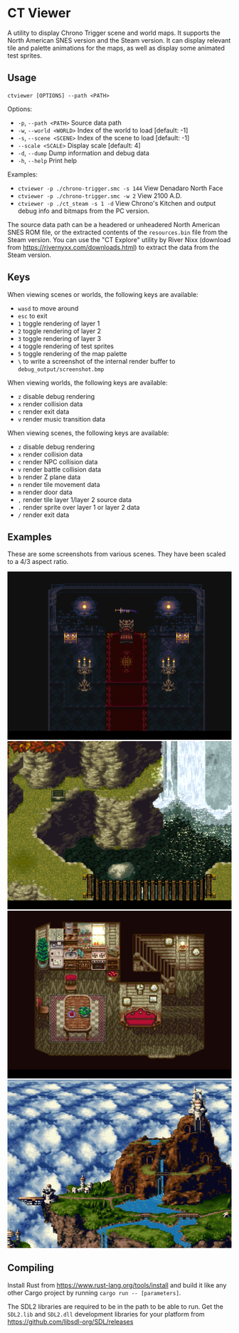 # CT Viewer

A utility to display Chrono Trigger scene and world maps. It supports the North American SNES version and the Steam
version. It can display relevant tile and palette animations for the maps, as well as display some animated test
sprites.

## Usage

`ctviewer [OPTIONS] --path <PATH>`

Options:
- `-p`, `--path <PATH>`    Source data path
- `-w`, `--world <WORLD>`  Index of the world to load [default: -1]
- `-s`, `--scene <SCENE>`  Index of the scene to load [default: -1]
- `--scale <SCALE>`        Display scale [default: 4]
- `-d`, `--dump`           Dump information and debug data
- `-h`, `--help`           Print help

Examples:
- `ctviewer -p ./chrono-trigger.smc -s 144`  View Denadaro North Face
- `ctviewer -p ./chrono-trigger.smc -w 2`    View 2100 A.D.
- `ctviewer -p ./ct_steam -s 1 -d`           View Chrono's Kitchen and output debug info and bitmaps from the PC version.

The source data path can be a headered or unheadered North American SNES ROM file, or the extracted contents of the
`resources.bin` file from the Steam version. You can use the "CT Explore" utility by River Nixx (download from
https://rivernyxx.com/downloads.html) to extract the data from the Steam version.

## Keys

When viewing scenes or worlds, the following keys are available:

- `wasd` to move around
- `esc` to exit
- `1` toggle rendering of layer 1
- `2` toggle rendering of layer 2
- `3` toggle rendering of layer 3
- `4` toggle rendering of test sprites
- `5` toggle rendering of the map palette
- `\` to write a screenshot of the internal render buffer to `debug_output/screenshot.bmp`

When viewing worlds, the following keys are available:

- `z` disable debug rendering
- `x` render collision data 
- `c` render exit data
- `v` render music transition data

When viewing scenes, the following keys are available:

- `z` disable debug rendering
- `x` render collision data
- `c` render NPC collision data
- `v` render battle collision data
- `b` render Z plane data
- `n` render tile movement data
- `m` render door data
- `,` render tile layer 1/layer 2 source data
- `.` render sprite over layer 1 or layer 2 data
- `/` render exit data

## Examples

These are some screenshots from various scenes. They have been scaled to a 4/3 aspect ratio.

![Castle Magus Throne of Strength](/readme/Castle%20Magus%20Throne%20of%20Strength.png)
![Denadoro South Face](/readme/Denadoro%20South%20Face.png)
![Crono's Kitchen](/readme/Crono's%20Kitchen.png)
![Zeal Kingdom](/readme/Zeal%20Kingdom.png)

## Compiling

Install Rust from https://www.rust-lang.org/tools/install and build it like any other Cargo project by running
`cargo run -- [parameters]`.

The SDL2 libraries are required to be in the path to be able to run. Get the `SDL2.lib` and `SDL2.dll` development
libraries for your platform from https://github.com/libsdl-org/SDL/releases
